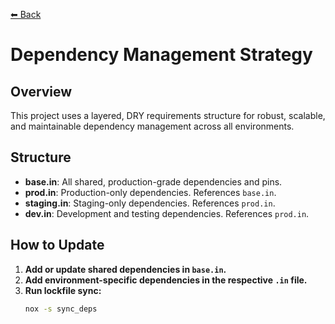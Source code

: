 [⬅ Back](index.md)

# Dependency Management Strategy

## Overview

This project uses a layered, DRY requirements structure for robust, scalable, and maintainable dependency management across all environments.

## Structure

- **base.in**: All shared, production-grade dependencies and pins.
- **prod.in**: Production-only dependencies. References `base.in`.
- **staging.in**: Staging-only dependencies. References `prod.in`.
- **dev.in**: Development and testing dependencies. References `prod.in`.

## How to Update

1. **Add or update shared dependencies in `base.in`.**
2. **Add environment-specific dependencies in the respective `.in` file.**
3. **Run lockfile sync:**
   ```sh
   nox -s sync_deps
   ```
